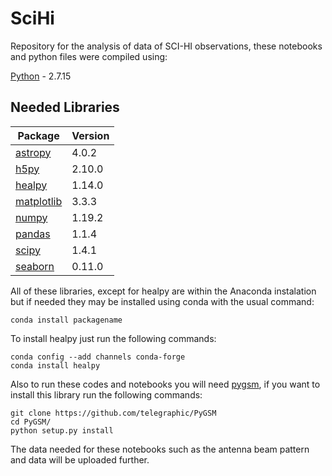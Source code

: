 # SciHi

Repository for the analysis of data of SCI-HI observations, these notebooks and  python files were compiled using:

[Python](https://www.python.org/) - 2.7.15 

## Needed Libraries

| Package | Version |               
|---------|:--------|
| [astropy](http://www.astropy.org/) | 4.0.2 |
| [h5py](https://www.h5py.org/) | 2.10.0 |
| [healpy](https://healpy.readthedocs.io/en/latest/) | 1.14.0 |
| [matplotlib](https://matplotlib.org/) | 3.3.3 | 
| [numpy](http://www.numpy.org/) | 1.19.2 |
| [pandas](https://pandas.pydata.org/) | 1.1.4 |
| [scipy](https://www.scipy.org/) | 1.4.1 |
| [seaborn](https://seaborn.pydata.org/) | 0.11.0 |


All of these libraries, except for healpy are within the Anaconda instalation but if needed they may be installed using conda with the usual command:

```
conda install packagename
```

To install healpy just run the following commands:

```
conda config --add channels conda-forge
conda install healpy
```

Also to run these codes and notebooks you will need [pygsm](https://github.com/telegraphic/PyGSM), if you want to install this library run the following commands:

```
git clone https://github.com/telegraphic/PyGSM
cd PyGSM/
python setup.py install
```

The data needed for these notebooks such as the antenna beam pattern and data will be uploaded further.


